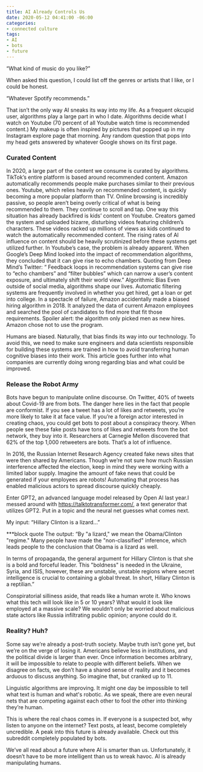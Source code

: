 ```yaml
---
title: AI Already Controls Us
date: 2020-05-12 04:41:00 -06:00
categories:
- connected culture
tags:
- AI
- bots
- future
---
```


“What kind of music do you like?” 

When asked this question, I could list off the genres or artists that I like, or I could be honest.

“Whatever Spotify recommends.”


That isn’t the only way AI sneaks its way into my life. As a frequent okcupid user, algorithms play a large part in who I date. Algorithms decide what I watch on Youtube (70 percent of all Youtube watch time is recommended content.) My makeup is often inspired by pictures that popped up in my Instagram explore page that morning. Any random question that pops into my head gets answered by whatever Google shows on its first page.

### Curated Content
In 2020, a large part of the content we consume is curated by algorithms. TikTok’s entire platform is based around recommended content. Amazon automatically recommends people make purchases similar to their previous ones. Youtube, which relies heavily on recommended content, is quickly becoming a more popular platform than TV. Online browsing is incredibly passive, so people aren’t being overly critical of what is being recommended to them. They continue to scroll and tap. One way this situation has already backfired is kids’ content on Youtube. Creators gamed the system and uploaded bizarre, disturbing videos featuring children’s characters. These videos racked up millions of views as kids continued to watch the automatically recommended content. The rising rates of AI influence on content should be heavily scrutinized before these systems get utilized further. In Youtube’s case, the problem is already apparent. When Google’s Deep Mind looked into the impact of recommendation algorithms, they concluded that it can give rise to echo chambers. Quoting from Deep Mind’s Twitter: “ Feedback loops in recommendation systems can give rise to “echo chambers” and “filter bubbles” which can narrow a user’s content exposure, and ultimately shift their world view.”
Algorithmic Bias
Even outside of social media, algorithms shape our lives. Automatic filtering systems are frequently involved in whether you get hired, get a loan or get into college. In a spectacle of failure, Amazon accidentally made a biased hiring algorithm in 2018. It analyzed the data of current Amazon employees and searched the pool of candidates to find more that fit those requirements. Spoiler alert: the algorithm only picked men as new hires. Amazon chose not to use the program. 

Humans are biased. Naturally, that bias finds its way into our technology. To avoid this, we need to make sure engineers and data scientists responsible for building these systems are trained in how to avoid transferring human cognitive biases into their work. This article goes further into what companies are currently doing wrong regarding bias and what could be improved.

### Release the Robot Army
Bots have begun to manipulate online discourse. On Twitter, 40% of tweets about Covid-19 are from bots. The danger here lies in the fact that people are conformist. If you see a tweet has a lot of likes and retweets, you’re more likely to take it at face value. If you’re a foreign actor interested in creating chaos, you could get bots to post about a conspiracy theory. When people see these fake posts have tons of likes and retweets from the bot network, they buy into it. Researchers at Carnegie Mellon discovered that 62% of the top 1,000 retweeters are bots. That’s a lot of influence. 

In 2016, the Russian Internet Research Agency created fake news sites that were then shared by Americans. Though we’re not sure how much Russian interference affected the election, keep in mind they were working with a limited labor supply. Imagine the amount of fake news that could be generated if your employees are robots! Automating that process has enabled malicious actors to spread discourse quickly cheaply. 

Enter GPT2, an advanced language model released by Open AI last year.I messed around with https://talktotransformer.com/, a text generator that utilizes GPT2. Put in a topic and the neural net guesses what comes next. 

My input: “Hillary Clinton is a lizard...”

***block quote The output: “By "a lizard," we mean the Obama/Clinton "regime." Many people have made the "non-classified" inference, which leads people to the conclusion that Obama is a lizard as well.

In terms of propaganda, the general argument for Hillary Clinton is that she is a bold and forceful leader. This "boldness" is needed in the Ukraine, Syria, and ISIS, however, these are unstable, unstable regions where secret intelligence is crucial to containing a global threat. In short, Hillary Clinton is a reptilian.”

Conspiratorial silliness aside, that reads like a human wrote it. Who knows what this tech will look like in 5 or 10 years? What would it look like employed at a massive scale? We wouldn’t only be worried about malicious state actors like Russia infiltrating public opinion; anyone could do it. 

### Reality? Huh?
Some say we’re already a post-truth society. Maybe truth isn’t gone yet, but we’re on the verge of losing it. Americans believe less in institutions, and the political divide is larger than ever. Once information becomes arbitrary, it will be impossible to relate to people with different beliefs. When we disagree on facts, we don’t have a shared sense of reality and it becomes arduous to discuss anything. So imagine that, but cranked up to 11. 



Linguistic algorithms are improving. It might one day be impossible to tell what text is human and what's robotic. As we speak, there are even neural nets that are competing against each other to fool the other into thinking they’re human. 

This is where the real chaos comes in. If everyone is a suspected bot, why listen to anyone on the internet? Text posts, at least, become completely uncredible. A peak into this future is already available. Check out this subreddit completely populated by bots.

We’ve all read about a future where AI is smarter than us. Unfortunately, it doesn’t have to be more intelligent than us to wreak havoc. AI is already manipulating humans. 